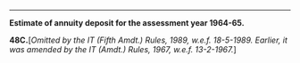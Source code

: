 ****

**Estimate of annuity deposit for the assessment year 1964-65.**

**48C.**[_Omitted by the IT (Fifth Amdt.) Rules, 1989, w.e.f. 18-5-1989. Earlier, it was amended by the IT (Amdt.) Rules, 1967, w.e.f. 13-2-1967._]